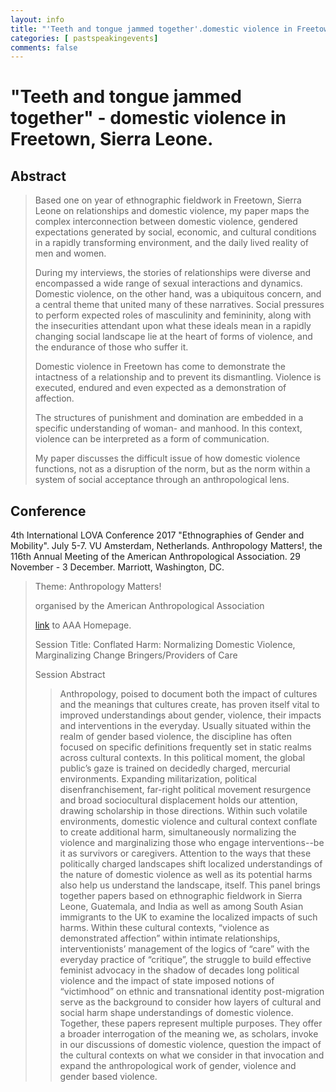 ```yaml
---
layout: info
title: "'Teeth and tongue jammed together'.domestic violence in Freetown, Sierra Leone.Paper at AAA. Anthropology Matters,Washington. November 29 - December 3 2017"
categories: [ pastspeakingevents]
comments: false
---
```

# \"Teeth and tongue jammed together\" - domestic violence in Freetown, Sierra Leone.

## Abstract
> Based one on year of ethnographic fieldwork in Freetown, Sierra Leone on relationships and domestic violence, my paper maps the complex interconnection between domestic violence, gendered expectations generated by social, economic, and cultural conditions in a rapidly transforming environment, and the daily lived reality of men and women. 
>
>During my interviews, the stories of relationships were diverse and encompassed a wide range of sexual interactions and dynamics. Domestic violence, on the other hand, was a ubiquitous concern, and a central theme that united many of these narratives. Social pressures to perform expected roles of masculinity and femininity, along with the insecurities attendant upon what these ideals mean in a rapidly changing social landscape lie at the heart of forms of violence, and the endurance of those who suffer it. 
>
>Domestic violence in Freetown has come to demonstrate the intactness of a relationship and to prevent its dismantling. Violence is executed, endured and even expected as a demonstration of affection. 
>
>The structures of punishment and domination are embedded in a specific understanding of woman- and manhood. In this context, violence can be interpreted as a form of communication. 
>
>My paper discusses the difficult issue of how domestic violence functions, not as a disruption of the norm, but as the norm within a system of social acceptance through an anthropological lens.


## Conference
4th International LOVA Conference 2017 \"Ethnographies of Gender and Mobility\". July 5-7. VU Amsterdam, Netherlands.
Anthropology Matters!, the 116th Annual Meeting of the American Anthropological Association. 29 November - 3 December. Marriott, Washington, DC.

> Theme: Anthropology Matters!
>
>organised by the American Anthropological Association
>
> [link](http://www.americananthro.org/AttendEvents/Content.aspx?ItemNumber=21716&navItemNumber=566) to AAA Homepage.
>
> Session Title: Conflated Harm: Normalizing Domestic Violence, Marginalizing Change Bringers/Providers of Care
>
>Session Abstract
>>Anthropology, poised to document both the impact of cultures and the meanings that cultures create, has proven itself vital to improved understandings about gender, violence, their impacts and interventions in the everyday. Usually situated within the realm of gender based violence, the discipline has often focused on specific definitions frequently set in static realms across cultural contexts. In this political moment, the global public’s gaze is trained on decidedly charged, mercurial environments. Expanding militarization, political disenfranchisement, far-right political movement resurgence and broad sociocultural displacement holds our attention, drawing scholarship in those directions. Within such volatile environments, domestic violence and cultural context conflate to create additional harm, simultaneously normalizing the violence and marginalizing those who engage interventions--be it as survivors or caregivers. Attention to the ways that these politically charged landscapes shift localized understandings of the nature of domestic violence as well as its potential harms also help us understand the landscape, itself. This panel brings together papers based on ethnographic fieldwork in Sierra Leone, Guatemala, and India as well as among South Asian immigrants to the UK to examine the localized impacts of such harms. Within these cultural contexts, “violence as demonstrated affection” within intimate relationships, interventionists’ management of the logics of “care” with the everyday practice of “critique”, the struggle to build effective feminist advocacy in the shadow of decades long political violence and the impact of state imposed notions of “victimhood” on ethnic and transnational identity post-migration serve as the background to consider how layers of cultural and social harm shape understandings of domestic violence. Together, these papers represent multiple purposes. They offer a broader interrogation of the meaning we, as scholars, invoke in our discussions of domestic violence, question the impact of the cultural contexts on what we consider in that invocation and expand the anthropological work of gender, violence and gender based violence.